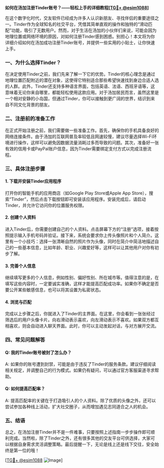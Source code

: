 **如何在汤加注册Tinder账号？——轻松上手的详细教程[[TG💪+ @esim1088](https://t.me/s/esim1088)]**

在这个数字化时代，交友软件已经成为许多人认识新朋友、寻找伴侣的重要途径之一。Tinder作为全球知名的社交平台，凭借其简单直观的操作和独特的“滑动匹配”功能，吸引了无数用户。然而，对于生活在汤加的小伙伴们来说，可能会因为地理位置或网络环境的原因，对如何注册Tinder感到困惑。别担心！本文将为你详细介绍如何在汤加成功注册Tinder账号，并提供一些实用的小贴士，让你快速上手。

### 一、为什么选择Tinder？

在决定使用Tinder之前，我们先来了解一下它的优势。Tinder的核心理念是通过地理位置匹配附近的潜在对象，这使得它特别适合那些希望快速找到身边合适人选的人群。此外，Tinder还支持多种语言界面，包括英语、法语、西班牙语等，这意味着无论你来自哪里，都能轻松使用这款应用。对于汤加居民而言，虽然这里是一个相对安静的小岛国，但通过Tinder，你可以接触到更广阔的世界，结识到来自不同文化背景的朋友。

### 二、注册前的准备工作

在正式开始注册之前，我们需要做一些准备工作。首先，确保你的手机具备良好的网络连接条件。由于汤加的互联网普及率较低且网速较慢，建议尽量选择Wi-Fi环境进行操作，这样可以避免因数据流量消耗过多而导致的问题。其次，准备好一张有效的信用卡或PayPal账户信息，因为Tinder需要绑定支付方式以完成注册流程。

### 三、具体注册步骤

#### 1. 下载并安装Tinder应用程序

打开你的智能手机的应用商店（如Google Play Store或Apple App Store），搜索“Tinder”，然后点击下载按钮即可安装该应用程序。安装完成后，请启动Tinder，并允许它访问你的位置服务权限。

#### 2. 创建个人资料

进入Tinder后，你需要创建自己的个人资料。点击屏幕下方的“注册”选项，接着按照提示输入手机号码并验证。接下来，系统会要求你上传头像照片和个人简介。这里有一个小技巧：选择一张清晰自然的照片作为头像，同时在简介中简洁地描述自己的一些基本信息，比如年龄、职业、兴趣爱好等，这样可以让其他用户对你有初步了解。

#### 3. 完善个人信息

继续填写更多的个人信息，例如性别、偏好性别、所在城市等。值得注意的是，在填写这些内容时，一定要诚实准确，这样才能提高匹配成功率。如果你不确定是否要公开某些敏感信息，也可以将其设置为私密状态。

#### 4. 浏览与匹配

完成以上步骤之后，你就进入了Tinder的主界面。在这里，你会看到一张张经过筛选后的用户头像卡片。向右滑动表示喜欢，向左滑动表示不喜欢。如果双方都互相喜欢，则会自动进入聊天界面。此时，你可以主动发起对话，与对方展开交流。

### 四、常见问题解答

#### Q: 我的Tinder账号被封了怎么办？
A: 如果你的账号遭到封禁，可能是由于违反了Tinder的服务条款。建议仔细阅读相关规定，并调整自己的行为模式。如果仍有疑问，可以通过官方客服渠道寻求帮助。

#### Q: 如何提高匹配率？
A: 提高匹配率的关键在于打造吸引人的个人资料。除了优质的头像之外，还可以尝试参加各种线上活动，扩大社交圈子，从而增加遇见志同道合之人的机会。

### 五、结语

总之，在汤加注册Tinder并不是一件难事，只要按照上述指南一步步操作即可顺利完成。当然啦，除了Tinder之外，还有很多其他的交友平台可供选择，大家可以根据自身需求灵活调整策略。最后提醒一下，无论是线上还是线下交往，安全始终是第一位的哦！

[[TG💪+ @esim1088](https://t.me/s/esim1088) ![Image](https://i.postimg.cc/4NQfJmqS/Snipaste-2025-05-13-00-14-12.png)]